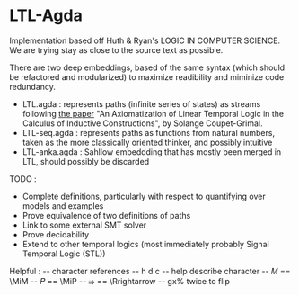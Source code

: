 # LTL-Agda

Implementation based off Huth &amp; Ryan's LOGIC IN COMPUTER SCIENCE. We are trying stay as close to the source text as possible. 

There are two deep embeddings, based of the same syntax (which should be refactored and modularized) to maximize readibility and miminize code redundancy.

* LTL.agda : represents paths (infinite series of states) as streams following [the paper](https://ieeexplore.ieee.org/document/8133459)  "An Axiomatization of Linear Temporal Logic in the Calculus of Inductive Constructions", by Solange Coupet-Grimal.
* LTL-seq.agda : represents paths as functions from natural numbers, taken as the more classically oriented thinker, and possibly intuitive 
* LTL-anka.agda : Sahllow embeddding that has mostly been merged in LTL, should possibly be discarded 

TODO : 

* Complete definitions, particularly with respect to quantifying over models and examples
* Prove equivalence of two definitions of paths
* Link to some external SMT solver
* Prove decidability
* Extend to other temporal logics (most immediately probably Signal Temporal Logic (STL))

Helpful :
-- character references
-- <spc> h d c -- help describe character
-- 𝑀 == \MiM
-- 𝑃 == \MiP
-- ⇛ == \Rrightarrow
-- gx% twice to flip
